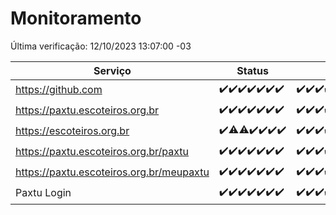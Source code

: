 # Monitoramento

Última verificação: 12/10/2023 13:07:00 -03

|Serviço|Status|Últimas 24h|
|---|---|---|
|https://github.com|<span title="2023-10-05: OK=24">✔️</span><span title="2023-10-06: OK=24">✔️</span><span title="2023-10-07: OK=24">✔️</span><span title="2023-10-08: OK=24">✔️</span><span title="2023-10-09: OK=24">✔️</span><span title="2023-10-10: OK=24">✔️</span><span title="2023-10-11: OK=16">✔️</span>|<span title="11/10/2023 13:07:00 -03 : 200">✔️</span><span title="11/10/2023 14:04:00 -03 : 200">✔️</span><span title="11/10/2023 15:07:00 -03 : 200">✔️</span><span title="11/10/2023 16:03:00 -03 : 200">✔️</span><span title="11/10/2023 17:06:00 -03 : 200">✔️</span><span title="11/10/2023 18:04:00 -03 : 200">✔️</span><span title="11/10/2023 19:04:00 -03 : 200">✔️</span><span title="11/10/2023 20:05:00 -03 : 200">✔️</span><span title="11/10/2023 21:27:00 -03 : 200">✔️</span><span title="11/10/2023 22:39:00 -03 : 200">✔️</span><span title="11/10/2023 23:13:00 -03 : 200">✔️</span><span title="12/10/2023 00:06:00 -03 : 200">✔️</span><span title="12/10/2023 01:07:00 -03 : 200">✔️</span><span title="12/10/2023 02:05:00 -03 : 200">✔️</span><span title="12/10/2023 03:08:00 -03 : 200">✔️</span><span title="12/10/2023 04:05:00 -03 : 200">✔️</span><span title="12/10/2023 05:08:00 -03 : 200">✔️</span><span title="12/10/2023 06:06:00 -03 : 200">✔️</span><span title="12/10/2023 07:06:00 -03 : 200">✔️</span><span title="12/10/2023 08:04:00 -03 : 200">✔️</span><span title="12/10/2023 09:11:00 -03 : 200">✔️</span><span title="12/10/2023 10:09:00 -03 : 200">✔️</span><span title="12/10/2023 11:05:00 -03 : 200">✔️</span><span title="12/10/2023 12:06:00 -03 : 200">✔️</span><span title="12/10/2023 13:07:00 -03 : 200">✔️</span>|
|https://paxtu.escoteiros.org.br|<span title="2023-10-05: OK=24">✔️</span><span title="2023-10-06: OK=24">✔️</span><span title="2023-10-07: OK=24">✔️</span><span title="2023-10-08: OK=24">✔️</span><span title="2023-10-09: OK=24">✔️</span><span title="2023-10-10: OK=24">✔️</span><span title="2023-10-11: OK=16">✔️</span>|<span title="11/10/2023 13:07:00 -03 : 200">✔️</span><span title="11/10/2023 14:04:00 -03 : 200">✔️</span><span title="11/10/2023 15:08:00 -03 : 200">✔️</span><span title="11/10/2023 16:03:00 -03 : 200">✔️</span><span title="11/10/2023 17:06:00 -03 : 200">✔️</span><span title="11/10/2023 18:04:00 -03 : 200">✔️</span><span title="11/10/2023 19:04:00 -03 : 200">✔️</span><span title="11/10/2023 20:05:00 -03 : 200">✔️</span><span title="11/10/2023 21:27:00 -03 : 200">✔️</span><span title="11/10/2023 22:39:00 -03 : 200">✔️</span><span title="11/10/2023 23:13:00 -03 : 200">✔️</span><span title="12/10/2023 00:06:00 -03 : 200">✔️</span><span title="12/10/2023 01:07:00 -03 : 200">✔️</span><span title="12/10/2023 02:05:00 -03 : 200">✔️</span><span title="12/10/2023 03:08:00 -03 : 200">✔️</span><span title="12/10/2023 04:05:00 -03 : 200">✔️</span><span title="12/10/2023 05:08:00 -03 : 200">✔️</span><span title="12/10/2023 06:06:00 -03 : 200">✔️</span><span title="12/10/2023 07:06:00 -03 : 200">✔️</span><span title="12/10/2023 08:04:00 -03 : 200">✔️</span><span title="12/10/2023 09:11:00 -03 : 200">✔️</span><span title="12/10/2023 10:09:00 -03 : 200">✔️</span><span title="12/10/2023 11:05:00 -03 : 200">✔️</span><span title="12/10/2023 12:06:00 -03 : 200">✔️</span><span title="12/10/2023 13:07:00 -03 : 200">✔️</span>|
|https://escoteiros.org.br|<span title="2023-10-05: OK=24">✔️</span><span title="2023-10-06: OK=23, Falhas=1">⚠️</span><span title="2023-10-07: OK=23, Falhas=1">⚠️</span><span title="2023-10-08: OK=24">✔️</span><span title="2023-10-09: OK=24">✔️</span><span title="2023-10-10: OK=24">✔️</span><span title="2023-10-11: OK=16">✔️</span>|<span title="11/10/2023 13:07:00 -03 : 200">✔️</span><span title="11/10/2023 14:04:00 -03 : 200">✔️</span><span title="11/10/2023 15:08:00 -03 : 200">✔️</span><span title="11/10/2023 16:03:00 -03 : 200">✔️</span><span title="11/10/2023 17:06:00 -03 : 200">✔️</span><span title="11/10/2023 18:04:00 -03 : 200">✔️</span><span title="11/10/2023 19:04:00 -03 : 200">✔️</span><span title="11/10/2023 20:05:00 -03 : 200">✔️</span><span title="11/10/2023 21:27:00 -03 : 200">✔️</span><span title="11/10/2023 22:39:00 -03 : 200">✔️</span><span title="11/10/2023 23:13:00 -03 : 200">✔️</span><span title="12/10/2023 00:06:00 -03 : 200">✔️</span><span title="12/10/2023 01:07:00 -03 : 200">✔️</span><span title="12/10/2023 02:05:00 -03 : 200">✔️</span><span title="12/10/2023 03:08:00 -03 : 200">✔️</span><span title="12/10/2023 04:05:00 -03 : 200">✔️</span><span title="12/10/2023 05:08:00 -03 : 200">✔️</span><span title="12/10/2023 06:06:00 -03 : 200">✔️</span><span title="12/10/2023 07:06:00 -03 : 200">✔️</span><span title="12/10/2023 08:04:00 -03 : 200">✔️</span><span title="12/10/2023 09:11:00 -03 : 200">✔️</span><span title="12/10/2023 10:09:00 -03 : 200">✔️</span><span title="12/10/2023 11:05:00 -03 : 200">✔️</span><span title="12/10/2023 12:06:00 -03 : 200">✔️</span><span title="12/10/2023 13:07:00 -03 : 200">✔️</span>|
|https://paxtu.escoteiros.org.br/paxtu|<span title="2023-10-05: OK=24">✔️</span><span title="2023-10-06: OK=24">✔️</span><span title="2023-10-07: OK=24">✔️</span><span title="2023-10-08: OK=24">✔️</span><span title="2023-10-09: OK=24">✔️</span><span title="2023-10-10: OK=24">✔️</span><span title="2023-10-11: OK=16">✔️</span>|<span title="11/10/2023 13:07:00 -03 : 200">✔️</span><span title="11/10/2023 14:04:00 -03 : 200">✔️</span><span title="11/10/2023 15:08:00 -03 : 200">✔️</span><span title="11/10/2023 16:03:00 -03 : 200">✔️</span><span title="11/10/2023 17:06:00 -03 : 200">✔️</span><span title="11/10/2023 18:04:00 -03 : 200">✔️</span><span title="11/10/2023 19:04:00 -03 : 200">✔️</span><span title="11/10/2023 20:05:00 -03 : 200">✔️</span><span title="11/10/2023 21:27:00 -03 : 200">✔️</span><span title="11/10/2023 22:39:00 -03 : 200">✔️</span><span title="11/10/2023 23:13:00 -03 : 200">✔️</span><span title="12/10/2023 00:06:00 -03 : 200">✔️</span><span title="12/10/2023 01:07:00 -03 : 200">✔️</span><span title="12/10/2023 02:05:00 -03 : 200">✔️</span><span title="12/10/2023 03:08:00 -03 : 200">✔️</span><span title="12/10/2023 04:05:00 -03 : 200">✔️</span><span title="12/10/2023 05:08:00 -03 : 200">✔️</span><span title="12/10/2023 06:06:00 -03 : 200">✔️</span><span title="12/10/2023 07:06:00 -03 : 200">✔️</span><span title="12/10/2023 08:04:00 -03 : 200">✔️</span><span title="12/10/2023 09:11:00 -03 : 200">✔️</span><span title="12/10/2023 10:09:00 -03 : 200">✔️</span><span title="12/10/2023 11:05:00 -03 : 200">✔️</span><span title="12/10/2023 12:06:00 -03 : 200">✔️</span><span title="12/10/2023 13:07:00 -03 : 200">✔️</span>|
|https://paxtu.escoteiros.org.br/meupaxtu|<span title="2023-10-05: OK=24">✔️</span><span title="2023-10-06: OK=24">✔️</span><span title="2023-10-07: OK=24">✔️</span><span title="2023-10-08: OK=24">✔️</span><span title="2023-10-09: OK=24">✔️</span><span title="2023-10-10: OK=24">✔️</span><span title="2023-10-11: OK=16">✔️</span>|<span title="11/10/2023 13:07:00 -03 : 200">✔️</span><span title="11/10/2023 14:04:00 -03 : 200">✔️</span><span title="11/10/2023 15:08:00 -03 : 200">✔️</span><span title="11/10/2023 16:03:00 -03 : 200">✔️</span><span title="11/10/2023 17:06:00 -03 : 200">✔️</span><span title="11/10/2023 18:04:00 -03 : 200">✔️</span><span title="11/10/2023 19:04:00 -03 : 200">✔️</span><span title="11/10/2023 20:05:00 -03 : 200">✔️</span><span title="11/10/2023 21:27:00 -03 : 200">✔️</span><span title="11/10/2023 22:39:00 -03 : 200">✔️</span><span title="11/10/2023 23:13:00 -03 : 200">✔️</span><span title="12/10/2023 00:06:00 -03 : 200">✔️</span><span title="12/10/2023 01:07:00 -03 : 200">✔️</span><span title="12/10/2023 02:05:00 -03 : 200">✔️</span><span title="12/10/2023 03:08:00 -03 : 200">✔️</span><span title="12/10/2023 04:05:00 -03 : 200">✔️</span><span title="12/10/2023 05:08:00 -03 : 200">✔️</span><span title="12/10/2023 06:06:00 -03 : 200">✔️</span><span title="12/10/2023 07:06:00 -03 : 200">✔️</span><span title="12/10/2023 08:04:00 -03 : 200">✔️</span><span title="12/10/2023 09:11:00 -03 : 200">✔️</span><span title="12/10/2023 10:09:00 -03 : 200">✔️</span><span title="12/10/2023 11:05:00 -03 : 200">✔️</span><span title="12/10/2023 12:06:00 -03 : 200">✔️</span><span title="12/10/2023 13:07:00 -03 : 200">✔️</span>|
|Paxtu Login|<span title="2023-10-05: OK=24">✔️</span><span title="2023-10-06: OK=24">✔️</span><span title="2023-10-07: OK=24">✔️</span><span title="2023-10-08: OK=24">✔️</span><span title="2023-10-09: OK=24">✔️</span><span title="2023-10-10: OK=24">✔️</span><span title="2023-10-11: OK=16">✔️</span>|<span title="11/10/2023 13:07:00 -03 : 200">✔️</span><span title="11/10/2023 14:04:00 -03 : 200">✔️</span><span title="11/10/2023 15:08:00 -03 : 200">✔️</span><span title="11/10/2023 16:03:00 -03 : 200">✔️</span><span title="11/10/2023 17:06:00 -03 : 200">✔️</span><span title="11/10/2023 18:04:00 -03 : 200">✔️</span><span title="11/10/2023 19:04:00 -03 : 200">✔️</span><span title="11/10/2023 20:05:00 -03 : 200">✔️</span><span title="11/10/2023 21:27:00 -03 : 200">✔️</span><span title="11/10/2023 22:39:00 -03 : 200">✔️</span><span title="11/10/2023 23:13:00 -03 : 200">✔️</span><span title="12/10/2023 00:06:00 -03 : 200">✔️</span><span title="12/10/2023 01:07:00 -03 : 200">✔️</span><span title="12/10/2023 02:05:00 -03 : 200">✔️</span><span title="12/10/2023 03:08:00 -03 : 200">✔️</span><span title="12/10/2023 04:06:00 -03 : 200">✔️</span><span title="12/10/2023 05:08:00 -03 : 200">✔️</span><span title="12/10/2023 06:06:00 -03 : 200">✔️</span><span title="12/10/2023 07:06:00 -03 : 200">✔️</span><span title="12/10/2023 08:04:00 -03 : 200">✔️</span><span title="12/10/2023 09:11:00 -03 : 200">✔️</span><span title="12/10/2023 10:09:00 -03 : 200">✔️</span><span title="12/10/2023 11:05:00 -03 : 200">✔️</span><span title="12/10/2023 12:06:00 -03 : 200">✔️</span><span title="12/10/2023 13:07:00 -03 : 200">✔️</span>|
